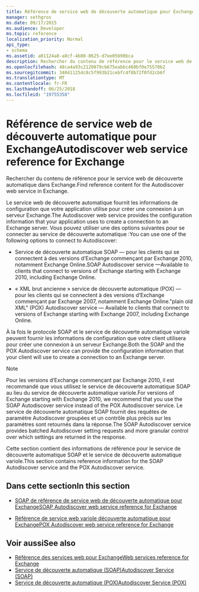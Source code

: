 ```yaml
---
title: Référence de service web de découverte automatique pour Exchange
manager: sethgros
ms.date: 09/17/2015
ms.audience: Developer
ms.topic: reference
localization_priority: Normal
api_type:
- schema
ms.assetid: a01124a8-a8cf-4b80-8625-d7ee05690bca
description: Rechercher du contenu de référence pour le service web de découverte automatique dans Exchange.
ms.openlocfilehash: 48ca4a93c2120079cb675eabbc460bf0e75570b2
ms.sourcegitcommit: 34041125dc8c5f993b21cebfc4f8b72f0fd2cb6f
ms.translationtype: MT
ms.contentlocale: fr-FR
ms.lasthandoff: 06/25/2018
ms.locfileid: "19755358"
---
```

# <a name="autodiscover-web-service-reference-for-exchange"></a><span data-ttu-id="45ae5-103">Référence de service web de découverte automatique pour Exchange</span><span class="sxs-lookup"><span data-stu-id="45ae5-103">Autodiscover web service reference for Exchange</span></span>

<span data-ttu-id="45ae5-104">Rechercher du contenu de référence pour le service web de découverte automatique dans Exchange.</span><span class="sxs-lookup"><span data-stu-id="45ae5-104">Find reference content for the Autodiscover web service in Exchange.</span></span>
  
<span data-ttu-id="45ae5-105">Le service web de découverte automatique fournit les informations de configuration que votre application utilise pour créer une connexion à un serveur Exchange.</span><span class="sxs-lookup"><span data-stu-id="45ae5-105">The Autodiscover web service provides the configuration information that your application uses to create a connection to an Exchange server.</span></span> <span data-ttu-id="45ae5-106">Vous pouvez utiliser une des options suivantes pour se connecter au service de découverte automatique :</span><span class="sxs-lookup"><span data-stu-id="45ae5-106">You can use one of the following options to connect to Autodiscover:</span></span>
  
- <span data-ttu-id="45ae5-107">Service de découverte automatique SOAP — pour les clients qui se connectent à des versions d’Exchange commençant par Exchange 2010, notamment Exchange Online.</span><span class="sxs-lookup"><span data-stu-id="45ae5-107">SOAP Autodiscover service —Available to clients that connect to versions of Exchange starting with Exchange 2010, including Exchange Online.</span></span>
    
- <span data-ttu-id="45ae5-108">« XML brut ancienne » service de découverte automatique (POX) — pour les clients qui se connectent à des versions d’Exchange commençant par Exchange 2007, notamment Exchange Online.</span><span class="sxs-lookup"><span data-stu-id="45ae5-108">"plain old XML" (POX) Autodiscover service — Available to clients that connect to versions of Exchange starting with Exchange 2007, including Exchange Online.</span></span> 
    
<span data-ttu-id="45ae5-109">À la fois le protocole SOAP et le service de découverte automatique variole peuvent fournir les informations de configuration que votre client utilisera pour créer une connexion à un serveur Exchange.</span><span class="sxs-lookup"><span data-stu-id="45ae5-109">Both the SOAP and the POX Autodiscover service can provide the configuration information that your client will use to create a connection to an Exchange server.</span></span>
  
> [!NOTE]
> <span data-ttu-id="45ae5-110">Pour les versions d’Exchange commençant par Exchange 2010, il est recommandé que vous utilisez le service de découverte automatique SOAP au lieu du service de découverte automatique variole.</span><span class="sxs-lookup"><span data-stu-id="45ae5-110">For versions of Exchange starting with Exchange 2010, we recommend that you use the SOAP Autodiscover service instead of the POX Autodiscover service.</span></span> <span data-ttu-id="45ae5-111">Le service de découverte automatique SOAP fournit des requêtes de paramètre Autodiscover groupées et un contrôle plus précis sur les paramètres sont retournés dans la réponse.</span><span class="sxs-lookup"><span data-stu-id="45ae5-111">The SOAP Autodiscover service provides batched Autodiscover setting requests and more granular control over which settings are returned in the response.</span></span> 
  
<span data-ttu-id="45ae5-112">Cette section contient des informations de référence pour le service de découverte automatique SOAP et le service de découverte automatique variole.</span><span class="sxs-lookup"><span data-stu-id="45ae5-112">This section contains reference information for the SOAP Autodiscover service and the POX Autodiscover service.</span></span>
  
## <a name="in-this-section"></a><span data-ttu-id="45ae5-113">Dans cette section</span><span class="sxs-lookup"><span data-stu-id="45ae5-113">In this section</span></span>
<span data-ttu-id="45ae5-114"><a name="bk_InThisSection"> </a></span><span class="sxs-lookup"><span data-stu-id="45ae5-114"></span></span>

- [<span data-ttu-id="45ae5-115">SOAP de référence de service web de découverte automatique pour Exchange</span><span class="sxs-lookup"><span data-stu-id="45ae5-115">SOAP Autodiscover web service reference for Exchange</span></span>](soap-autodiscover-web-service-reference-for-exchange.md)
    
- [<span data-ttu-id="45ae5-116">Référence de service web variole découverte automatique pour Exchange</span><span class="sxs-lookup"><span data-stu-id="45ae5-116">POX Autodiscover web service reference for Exchange</span></span>](pox-autodiscover-web-service-reference-for-exchange.md)
    
## <a name="see-also"></a><span data-ttu-id="45ae5-117">Voir aussi</span><span class="sxs-lookup"><span data-stu-id="45ae5-117">See also</span></span>

- [<span data-ttu-id="45ae5-118">Référence des services web pour Exchange</span><span class="sxs-lookup"><span data-stu-id="45ae5-118">Web services reference for Exchange</span></span>](web-services-reference-for-exchange.md)
- [<span data-ttu-id="45ae5-119">Service de découverte automatique (SOAP)</span><span class="sxs-lookup"><span data-stu-id="45ae5-119">Autodiscover Service (SOAP)</span></span>](http://msdn.microsoft.com/library/e24d1a1f-0d20-4bd9-ae4c-9112ecacea78%28Office.15%29.aspx)
- [<span data-ttu-id="45ae5-120">Service de découverte automatique (POX)</span><span class="sxs-lookup"><span data-stu-id="45ae5-120">Autodiscover Service (POX)</span></span>](http://msdn.microsoft.com/library/13c54de3-a91c-4424-8732-99dd8f2162ec%28Office.15%29.aspx)
    

